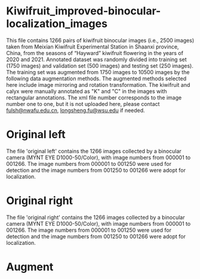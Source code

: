 # Kiwifruit_improved-binocular-localization_images
This file contains 1266 pairs of kiwifruit binocular images (i.e., 2500 images) taken from Meixian Kiwifruit Experimental Station in Shaanxi province, China, from the seasons of “Hayward” kiwifruit flowering in the years of 2020 and 2021. Annotated dataset was randomly divided into training set (1750 images) and validation set (500 images) and testing set (250 images). The training set was augmented from 1750 images to 10500 images by the following data augmentation methods. The augmented methods selected here include image mirroring and rotation transformation. The kiwifruit and calyx were manually annotated as "K" and "C" in the images with rectangular annotations. The xml file number corresponds to the image number one to one, but it is not uploaded here, please contact fulsh@nwafu.edu.cn, longsheng.fu@wsu.edu if needed.
# Original left  
The file 'original left' contains the 1266 images collected by a binocular camera (MYNT EYE D1000-50/Color), with image numbers from 000001 to 001266. The image numbers from 000001 to 001250 were used for detection and the image numbers from 001250 to 001266 were adopt for localization.
# Original right  
The file 'original right' contains the 1266 images collected by a binocular camera (MYNT EYE D1000-50/Color), with image numbers from 000001 to 001266. The image numbers from 000001 to 001250 were used for detection and the image numbers from 001250 to 001266 were adopt for localization.
# Augment

